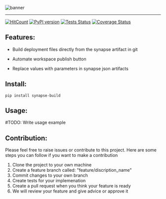 ![banner](https://BMeyn.github.io/synapse_build//docs/images/AD1DBBFE-7E67-4099-9E7E-DB013D45B93B.png)

*****

[![HitCount](https://hits.dwyl.com/BMeyn/synapse_build.svg?style=flat-square)](http://hits.dwyl.com/BMeyn/synapse_build)
[![PyPI version](https://badge.fury.io/py/synapse-build.svg)](https://badge.fury.io/py/synapse-build)
[![Tests Status](https://BMeyn.github.io/synapse_build/docs/badget/unittest-badget.svg?dummy=8484744)]()
[![Coverage Status](https://BMeyn.github.io/synapse_build/docs/badget/coverage-badget.svg?dummy=8484744)]()

## Features:

  - Build deployment files directly from the synapse artifact in git

  - Automate workspace publish button

  - Replace values with parameters in synapse json artifacts


## Install:

```
pip install synapse-build
```

## Usage:

#TODO: Write usage example

## Contribution:

Please feel free to raise issues or contribute to this project. Here are some steps you can follow if you want to make a contribution

1. Clone the project to your own machine
2. Create a feature branch called: "feature/discription_name"
3. Commit changes to your own branch
4. Create tests for your implemenation
5. Create a pull request when you think your feature is ready
6. We will review your feature and give advice or approve it
